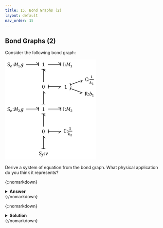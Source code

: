 ```yaml
---
title: 15. Bond Graphs (2)
layout: default
nav_order: 15
---
```


## Bond Graphs (2)
Consider the following bond graph:

<img src="../assets/images/bondgraphquartercar.png" width="300">

Derive a system of equation from the bond graph. What physical application do you think it represents?

{::nomarkdown}<details><summary><strong>Answer</strong></summary>{:/nomarkdown}

$m_1 \dot{v}_1 + k_1 (x_1+x_2) + b_1 (v_1+v_2) + m_1 g = 0$\
$m_2 \dot{v}_2 + k_1 (x_1+x_2) + b_1 (v_1+v_2) + m_2 g - k_2 (x_2 + x) = 0$\
$v_1 = \dot{x_1}$\
$v_2 = \dot{x_2}$\
$v = \dot{x}$

{::nomarkdown}</details>{:/nomarkdown}



{::nomarkdown}<details><summary><strong>Solution</strong></summary>{:/nomarkdown}

It appears to be a mechanical system, based on the $C$, $R$, $k$ and $mg$ variables. 

First we need to number the nodes:

<img src="../assets/images/bondgraphnumbered.png" width="300">

Then we start with the four junctions (*"constraint equations"*). Remember: 0-junctions represent *common effort*, while 1-junctiosn represent *common flow*:

$F_1 + F_2 + F_3 = 0$\
$v_1 = v_2 = v_3$\
$F_3 = F_4 = F_7$\
$v_3 + v_4 + v_7 = 0$\
$F_4 + F_5 + F_6 = 0$\
$v_4 = v_5 = v_6$\
$F_7 + F_8 + F_9 + F_{10} = 0$\
$v_7 = v_8 = v_9 = v_{10}$\
$F_{10} = F_{11} = F_{12}$\
$v_{10} + v_{11} + v_{12} = 0$

Then add one equation for each element (*"constitutive equations"*):

$\mathrm{S}_\mathrm{e}\mathrm{:}m_1 g \rightarrow F_1 = m_1 g$

$\mathrm{I}\mathrm{:}m_1 \rightarrow  v_2 = \frac{1}{m_1} \int{F_2} dt$\
$\mathrm{C}\mathrm{:}\dfrac{1}{k_1} \rightarrow  F_5 = k_1 \int{v_5} dt$\
$\mathrm{R}\mathrm{:}\dfrac{1}{b_1} \rightarrow  F_6 = b_1 v_6$\
$\mathrm{S}_\mathrm{e}\mathrm{:}m_2 g \rightarrow F_8 = m_2 g$\
$\mathrm{I}\mathrm{:}m_2 \rightarrow  v_9 = \frac{1}{m_2} \int{F_9} dt$\
$\mathrm{C}\mathrm{:}\dfrac{1}{k_2} \rightarrow  F_{11} = k_2 \int{v_{11}} dt$\
$\mathrm{S}_\mathrm{f}\mathrm{:}v \rightarrow v_{12} = v$

We can finally simplify the system by eliminating redundant varibles. We also rewrite integrals into derivatives and introduce position variables.

$m_1 \dot{v}_1 + k_1 (x_1+x_2) + b_1 (v_1+v_2) + m_1 g = 0$\
$m_2 \dot{v}_2 + k_1 (x_1+x_2) + b_1 (v_1+v_2) + m_2 g - k_2 (x_2 + x) = 0$\
$v_1 = \dot{x_1}$\
$v_2 = \dot{x_2}$\
$v = \dot{x}$

This is a vertial two-mass system with a prescribed motion in one end - most likely a *quarter-car model*, representing the suspension on one wheel of a car.

{::nomarkdown}</details>{:/nomarkdown}
